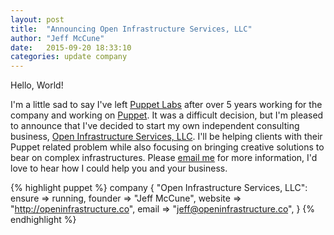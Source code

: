 ```yaml
---
layout: post
title:  "Announcing Open Infrastructure Services, LLC"
author: "Jeff McCune"
date:   2015-09-20 18:33:10
categories: update company
---
```

Hello, World!

I'm a little sad to say I've left [Puppet Labs][puppetlabs] after over 5 years
working for the company and working on [Puppet][puppet].  It was a difficult
decision, but I'm pleased to announce that I've decided to start my own
independent consulting business, [Open Infrastructure Services, LLC][website].
I'll be helping clients with their Puppet related problem while also focusing
on bringing creative solutions to bear on complex infrastructures.  Please
[email me][email] for more information, I'd love to hear how I could help you
and your business.

{% highlight puppet %}
company { "Open Infrastructure Services, LLC":
  ensure  => running,
  founder => "Jeff McCune",
  website => "http://openinfrastructure.co",
  email   => "jeff@openinfrastructure.co",
}
{% endhighlight %}

[puppetlabs]: http://puppetlabs.com
[email]: mailto://jeff@openinfrastructure.co
[website]: http://openinfrastructure.co
[puppet]: http://github.com/puppetlabs/puppet
